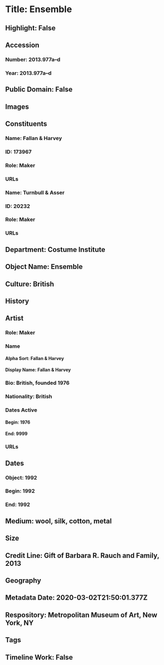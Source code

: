 # Title: Ensemble
## Highlight: False
## Accession
### Number: 2013.977a–d
### Year: 2013.977a–d
## Public Domain: False
## Images
## Constituents
### Name: Fallan &amp; Harvey
### ID: 173967
### Role: Maker
### URLs
### Name: Turnbull &amp; Asser
### ID: 20232
### Role: Maker
### URLs
## Department: Costume Institute
## Object Name: Ensemble
## Culture: British
## History
## Artist
### Role: Maker
### Name
#### Alpha Sort: Fallan & Harvey
#### Display Name: Fallan & Harvey
### Bio: British, founded 1976
### Nationality: British
### Dates Active
#### Begin: 1976
#### End: 9999
### URLs
## Dates
### Object: 1992
### Begin: 1992
### End: 1992
## Medium: wool, silk, cotton, metal
## Size
## Credit Line: Gift of Barbara R. Rauch and Family, 2013
## Geography
## Metadata Date: 2020-03-02T21:50:01.377Z
## Respository: Metropolitan Museum of Art, New York, NY
## Tags
## Timeline Work: False